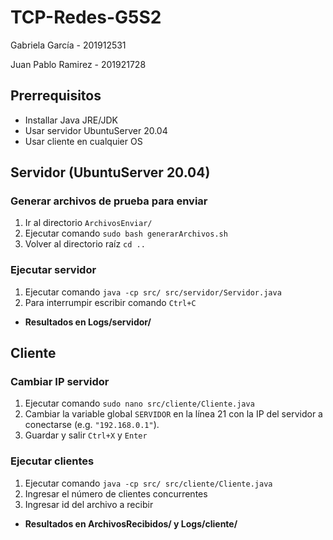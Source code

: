 # TCP-Redes-G5S2

Gabriela García - 201912531

Juan Pablo Ramirez - 201921728

## Prerrequisitos
- Installar Java JRE/JDK
- Usar servidor UbuntuServer 20.04
- Usar cliente en cualquier OS

## Servidor (UbuntuServer 20.04)
### Generar archivos de prueba para enviar
1. Ir al directorio ```ArchivosEnviar/```
2. Ejecutar comando ```sudo bash generarArchivos.sh```
3. Volver al directorio raíz ```cd ..```


### Ejecutar servidor
1. Ejecutar comando ```java -cp src/ src/servidor/Servidor.java```
3. Para interrumpir escribir comando ```Ctrl+C```

- **Resultados en Logs/servidor/**

## Cliente
### Cambiar IP servidor
1. Ejecutar comando ```sudo nano src/cliente/Cliente.java```
2. Cambiar la variable global ```SERVIDOR``` en la línea 21 con la IP del servidor a conectarse (e.g. ```"192.168.0.1"```).
3. Guardar y salir ```Ctrl+X``` y ```Enter```

### Ejecutar clientes
1. Ejecutar comando ```java -cp src/ src/cliente/Cliente.java```
3. Ingresar el número de clientes concurrentes
3. Ingresar id del archivo a recibir

- **Resultados en ArchivosRecibidos/ y Logs/cliente/**
